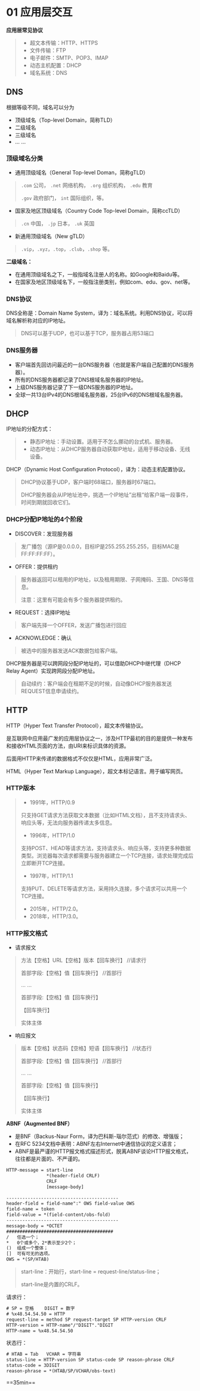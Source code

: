 # 01 应用层交互

**应用层常见协议**

> * 超文本传输：HTTP、HTTPS
> * 文件传输：FTP
> * 电子邮件：SMTP、POP3、IMAP
> * 动态主机配置：DHCP
> * 域名系统：DNS



## DNS

根据等级不同，域名可以分为

* 顶级域名（Top-level Domain，简称TLD）
* 二级域名
* 三级域名
* ... ...

### 顶级域名分类

* 通用顶级域名（General Top-level Doman，简称gTLD）

> `.com` 公司， `.net` 网络机构， `.org` 组织机构， `.edu` 教育
>
> `.gov` 政府部门， `int` 国际组织，等。

* 国家及地区顶级域名（Country Code Top-level Domain，简称ccTLD）

>`.cn` 中国， `.jp` 日本， `.uk` 英国

* 新通用顶级域名（New gTLD）

> `.vip`，`.xyz`，`.top`，`.club`，`.shop` 等。

**二级域名：**

* 在通用顶级域名之下，一般指域名注册人的名称。如Google和Baidu等。
* 在国家及地区顶级域名下，一般指注册类别，例如com、edu、gov、net等。

### DNS协议

DNS全称是：Domain Name System，译为：域名系统。利用DNS协议，可以将域名解析称对应的IP地址。

> DNS可以基于UDP，也可以基于TCP，服务器占用53端口

### DNS服务器

* 客户端首先回访问最近的一台DNS服务器（也就是客户端自己配置的DNS服务器）。
* 所有的DNS服务器都记录了DNS根域名服务器的IP地址。
* 上级DNS服务器记录了下一级DNS服务器的IP地址。
* 全球一共13台IPv4的DNS根域名服务器，25台IPv6的DNS根域名服务器。



## DHCP

IP地址的分配方式：

> * 静态IP地址：手动设置。适用于不怎么挪动的台式机、服务器。
> * 动态IP地址：从DHCP服务器自动获取IP地址，适用于移动设备、无线设备。

DHCP（Dynamic Host Configuration Protocol），译为：动态主机配置协议。

> DHCP协议基于UDP，客户端时68端口，服务器时67端口。
>
> DHCP服务器会从IP地址池中，挑选一个IP地址”出租“给客户端一段事件，时间到期就回收它们。

### DHCP分配IP地址的4个阶段

* DISCOVER：发现服务器

> 发广播包（源IP是0.0.0.0，目标IP是255.255.255.255，目标MAC是FF:FF:FF:FF）。

* OFFER：提供租约

> 服务器返回可以租用的IP地址，以及租用期限、子网掩码、王国、DNS等信息。
>
> 注意：这里有可能会有多个服务器提供租约。

* REQUEST：选择IP地址

> 客户端先择一个OFFER，发送广播包进行回应

* ACKNOWLEDGE：确认

> 被选中的服务器发送ACK数据包给客户端。

DHCP服务器是可以跨网段分配IP地址的，可以借助DHCP中继代理（DHCP Relay Agent）实现跨网段分配IP地址。

> 自动续约：客户端会在租期不足的时候，自动像DHCP服务器发送REQUEST信息申请续约。



## HTTP

HTTP（Hyper Text Transfer Protocol），超文本传输协议。

是互联网中应用最广发的应用层协议之一，涉及HTTP最初的目的是提供一种发布和接收HTML页面的方法，由URI来标识具体的资源。

后面用HTTP来传递的数据格式不仅仅是HTML，应用非常广泛。

HTML（Hyper Text Markup Language），超文本标记语言。用于编写网页。

### HTTP版本

> * 1991年，HTTP/0.9
>
> 只支持GET请求方法获取文本数据（比如HTML文档），且不支持请求头、响应头等，无法向服务器传递太多信息。
>
> * 1996年，HTTP/1.0
>
> 支持POST、HEAD等请求方法，支持请求头、响应头等，支持更多种数据类型。浏览器每次请求都需要与服务器建立一个TCP连接，请求处理完成后立即断开TCP连接。
>
> * 1997年，HTTP/1.1
>
> 支持PUT、DELETE等请求方法，采用持久连接，多个请求可以共用一个TCP连接。
>
> * 2015年，HTTP/2.0。
> * 2018年，HTTP/3.0。



 ### HTTP报文格式

* 请求报文

> 方法【空格】URL【空格】版本【回车换行】 //请求行
>
> 首部字段:【空格】值【回车换行】 //首部行
>
> ... ...
>
> 首部字段:【空格】值【回车换行】
>
> 【回车换行】
>
> 实体主体

* 响应报文

> 版本【空格】状态码【空格】短语【回车换行】 //状态行
>
> 首部字段:【空格】值【回车换行】 //首部行
>
> ... ...
>
> 首部字段:【空格】值【回车换行】
>
> 【回车换行】
>
> 实体主体



**ABNF（Augmented BNF）**

* 是BNF（Backus-Naur Form，译为巴科斯-瑙尔范式）的修改、增强版；
* 在RFC 5234文档中表明：ABNF左右Internet中通信协议的定义语言；
* ABNF是最严谨的HTTP报文格式描述形式，脱离ABNF谈论HTTP报文格式，往往都是片面的、不严谨的。

```txt
HTTP-message = start-line
			   *(header-field CRLF)
			   CRLF
			   [message-body]
			   
------------------------------------------
header-field = field-name":" OWS field-value OWS
field-name = token
field-value = *(field-content/obs-fold)
------------------------------------------
message-body = *OCTET
########################################
/	任选一个；
*	0个或多个，2*表示至少2个；
()	组成一个整体；
[]	可有可无的选项。
OWS = *(SP/HTAB)
```

>start-line：开始行，start-line = request-line/status-line；
>
>start-line是内置的CRLF。

请求行：

```txt
# SP = 空格    DIGIT = 数字
# %x48.54.54.50 = HTTP
request-line = method SP request-target SP HTTP-version CRLF
HTTP-version = HTTP-name"/"DIGIT"."DIGIT
HTTP-name = %x48.54.54.50
```



状态行：

```txt
# HTAB = Tab   VCHAR = 字符串
status-line = HTTP-version SP status-code SP reason-phrase CRLF
status-code = 3DIGIT
reason-phrase = *(HTAB/SP/VCHAR/obs-text)
```

==35min==



















